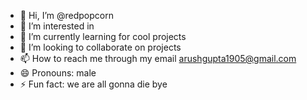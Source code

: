 - 👋 Hi, I’m @redpopcorn
- 👀 I’m interested in 
- 🌱 I’m currently learning for cool projects
- 💞️ I’m looking to collaborate on projects
- 📫 How to reach me  through my email arushgupta1905@gmail.com
- 😄 Pronouns: male
- ⚡ Fun fact: we  are all gonna die
bye
<!---
redpopcorn/redpopcorn is a ✨ special ✨ repository because its `README.md` (this file) appears on your GitHub profile.
You can click the Preview link to take a look at your changes.
--->
